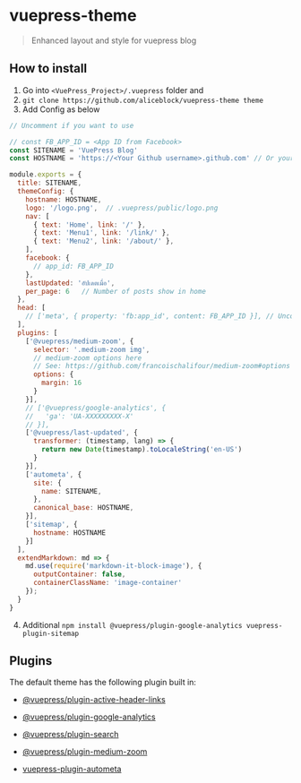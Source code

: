 # vuepress-theme

> Enhanced layout and style for vuepress blog

## How to install
1. Go into `<VuePress_Project>/.vuepress` folder and
2. `git clone https://github.com/aliceblock/vuepress-theme theme`
3. Add Config as below
``` javascript
// Uncomment if you want to use

// const FB_APP_ID = <App ID from Facebook>
const SITENAME = 'VuePress Blog'
const HOSTNAME = 'https://<Your Github username>.github.com' // Or your custom hostname

module.exports = {
  title: SITENAME,
  themeConfig: {
    hostname: HOSTNAME,
    logo: '/logo.png',  // .vuepress/public/logo.png
    nav: [
      { text: 'Home', link: '/' },
      { text: 'Menu1', link: '/link/' },
      { text: 'Menu2', link: '/about/' },
    ],
    facebook: {
      // app_id: FB_APP_ID
    },
    lastUpdated: 'อัปเดตเมื่อ',
    per_page: 6   // Number of posts show in home
  },
  head: [
    // ['meta', { property: 'fb:app_id', content: FB_APP_ID }], // Uncomment if FB_APP_ID is provided
  ],
  plugins: [
    ['@vuepress/medium-zoom', {
      selector: '.medium-zoom img',
      // medium-zoom options here
      // See: https://github.com/francoischalifour/medium-zoom#options
      options: {
        margin: 16
      }
    }],
    // ['@vuepress/google-analytics', {
    //   'ga': 'UA-XXXXXXXXX-X'
    // }],
    ['@vuepress/last-updated', {
      transformer: (timestamp, lang) => {
        return new Date(timestamp).toLocaleString('en-US')
      }
    }],
    ['autometa', {
      site: {
        name: SITENAME,
      },
      canonical_base: HOSTNAME,
    }],
    ['sitemap', {
      hostname: HOSTNAME
    }]
  ],
  extendMarkdown: md => {
    md.use(require('markdown-it-block-image'), {
      outputContainer: false,
      containerClassName: 'image-container'
    });
  }
}
```
4. Additional `npm install @vuepress/plugin-google-analytics vuepress-plugin-sitemap`

## Plugins

The default theme has the following plugin built in:

- [@vuepress/plugin-active-header-links](https://github.com/vuejs/vuepress/tree/master/packages/@vuepress/plugin-active-header-links)
- [@vuepress/plugin-google-analytics](https://github.com/vuejs/vuepress/tree/master/packages/%40vuepress/plugin-google-analytics)
- [@vuepress/plugin-search](https://github.com/vuejs/vuepress/tree/master/packages/%40vuepress/plugin-search)

- [@vuepress/plugin-medium-zoom](https://github.com/vuejs/vuepress/tree/master/packages/%40vuepress/plugin-medium-zoom)
- [vuepress-plugin-autometa](https://github.com/webmasterish/vuepress-plugin-autometa)

